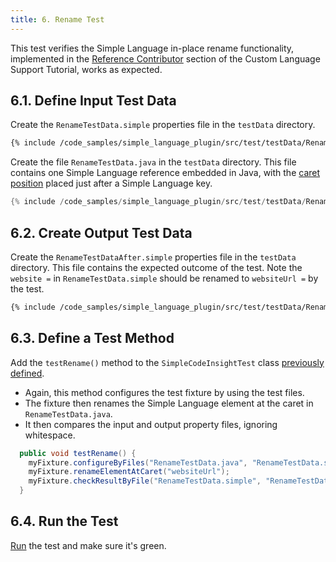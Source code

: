 ```yaml
---
title: 6. Rename Test
---
```

<!-- Copyright 2000-2020 JetBrains s.r.o. and other contributors. Use of this source code is governed by the Apache 2.0 license that can be found in the LICENSE file. -->

This test verifies the Simple Language in-place rename functionality, implemented in the [Reference Contributor](/tutorials/custom_language_support/reference_contributor.md) section of the Custom Language Support Tutorial, works as expected.

## 6.1. Define Input Test Data
Create the `RenameTestData.simple` properties file in the `testData` directory.

```bash
{% include /code_samples/simple_language_plugin/src/test/testData/RenameTestData.simple %}
```

Create the file `RenameTestData.java` in the `testData` directory.
This file contains one Simple Language reference embedded in Java, with the [caret position](/basics/testing_plugins/test_project_and_testdata_directories.md#special-markup) placed just after a Simple Language key.

```java
{% include /code_samples/simple_language_plugin/src/test/testData/RenameTestData.java %}
```

## 6.2. Create Output Test Data
Create the `RenameTestDataAfter.simple` properties file in the `testData` directory.
This file contains the expected outcome of the test.
Note the `website =` in `RenameTestData.simple` should be renamed to `websiteUrl =` by the test.

```bash
{% include /code_samples/simple_language_plugin/src/test/testData/RenameTestDataAfter.simple %}
```

## 6.3. Define a Test Method
Add the `testRename()` method to the `SimpleCodeInsightTest` class [previously defined](completion_test.md#define-a-test).
* Again, this method configures the test fixture by using the test files.
* The fixture then renames the Simple Language element at the caret in `RenameTestData.java`.
* It then compares the input and output property files, ignoring whitespace.
 
```java
  public void testRename() {
    myFixture.configureByFiles("RenameTestData.java", "RenameTestData.simple");
    myFixture.renameElementAtCaret("websiteUrl");
    myFixture.checkResultByFile("RenameTestData.simple", "RenameTestDataAfter.simple", false);
  }
```

## 6.4. Run the Test
[Run](completion_test.md#run-the-test) the test and make sure it's green.
